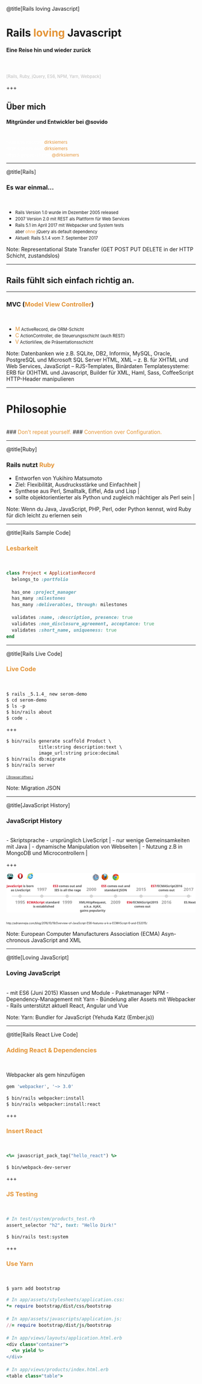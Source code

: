 @title[Rails loving Javascript]
# Rails <span style="color: #e49436">loving</span> Javascript

#### Eine Reise hin und wieder zurück
<br>
<br>
<span style="color: #bbb; font-size: 80%">[Rails, Ruby, jQuery, ES6, NPM, Yarn, Webpack]</span>

+++

## Über mich
#### Mitgründer und Entwickler bei @sovido
<br>
<span style="font-size: 0.8em;">
  <span style="color:white">htt</span><span style="color:white">ps://twitter.com/</span><span style="color: #e49436">dirksiemers</span>
  <br>
  <span style="color:white">htt</span><span style="color:white">ps://github.com/</span><span style="color: #e49436">dirksiemers</span>
  <br>
  <span style="color:white">htt</span><span style="color:white">ps://getpocket.com/</span><span style="color: #e49436">@dirksiemers</span>
</span>

---
@title[Rails]
### Es war einmal...
<br>
<ul>
  <li class="fragment"><span style="font-size: 80%">Rails Version 1.0 wurde im Dezember 2005 released</span></li>
  <li class="fragment"><span style="font-size: 80%">2007 Version 2.0 mit REST als Plattform für Web Services</span></li>
  <li class="fragment">
    <span style="font-size: 80%">Rails 5.1 im April 2017 mit Webpacker und System tests</span>
    <br>
    <span style="font-size: 80%">aber </span><span style="font-size: 80%; color: #e49436">ohne</span><span style="font-size: 80%"> jQuery als default dependency</span>
  </li>
  <li class="fragment"><span style="font-size: 80%">Aktuell: Rails 5.1.4 vom 7. September 2017</span></li>
</ul>

Note: 
Representational State Transfer (GET POST PUT DELETE in der HTTP Schicht, zustandslos)

---

## Rails fühlt sich einfach richtig an.

---

### MVC (<span style="color: #e49436">Model View Controller</span>)
<br>
<ul>
  <li class="fragment"><span style="color: #e49436">M</span><span style="font-size: 80%">   ActiveRecord, die ORM-Schicht</span></li>
  <li class="fragment"><span style="color: #e49436">C</span><span style="font-size: 80%">   ActionController, die Steuerungsschicht (auch REST)</span></li>
  <li class="fragment"><span style="color: #e49436">V</span><span style="font-size: 80%">   ActionView, die Präsentationsschicht</span></li>
</ul>

Note:
Datenbanken wie z.B. SQLite, DB2, Informix, MySQL, Oracle, PostgreSQL und Microsoft SQL Server
HTML, XML – z. B. für XHTML und Web Services, JavaScript – RJS-Templates, Binärdaten
Templatesysteme: ERB für (X)HTML und Javascript, Builder für XML, Haml, Sass, CoffeeScript
HTTP-Header manipulieren

---

# Philosophie
<br>
### <span style="color: #e49436">Don’t repeat yourself.</span>
### <span style="color: #e49436">Convention over Configuration.</span>

---
@title[Ruby]

### Rails nutzt <span style="color: #e49436">Ruby</span>
- Entworfen von Yukihiro Matsumoto
- Ziel: Flexibilität, Ausdrucksstärke und Einfachheit |
- Synthese aus Perl, Smalltalk, Eiffel, Ada und Lisp |
- sollte objektorientierter als Python und zugleich mächtiger als Perl sein |

Note:
Wenn du Java, JavaScript, PHP, Perl, oder Python kennst, wird Ruby für dich leicht zu erlernen sein

---
@title[Rails Sample Code]

### <span style="color: #e49436">Lesbarkeit</span>
<br>

```ruby
class Project < ApplicationRecord 
  belongs_to :portfolio

  has_one :project_manager
  has_many :milestones
  has_many :deliverables, through: milestones

  validates :name, :description, presence: true 
  validates :non_disclosure_agreement, acceptance: true 
  validates :short_name, uniqueness: true
end
```

---
@title[Rails Live Code]

### <span style="color: #e49436">Live Code</span>
<br>

```shell
$ rails _5.1.4_ new serom-demo
$ cd serom-demo
$ ls -p
$ bin/rails about
$ code .
```

+++

```shell
$ bin/rails generate scaffold Product \
            title:string description:text \
            image_url:string price:decimal
$ bin/rails db:migrate   
$ bin/rails server
```

<a style="font-size:0.6em;" href="https://localhost:3000/products" target="_blank">[ Browser öffnen ]</a>

Note:
Migration
JSON

---
@title[JavaScript History]

### JavaScript History
<br>
- Skriptsprache
- ursprünglich LiveScript |
- nur wenige Gemeinsamkeiten mit Java |
- dynamische Manipulation von Webseiten |
- Nutzung z.B in MongoDB und Microcontrollern |

+++

![History of JS Evolution](assets/history-javascript-evolution-es6.png)
<figcaption><span style="font-size: 0.5em;">http://adrianmejia.com/blog/2016/10/19/Overview-of-JavaScript-ES6-features-a-k-a-ECMAScript-6-and-ES2015/</span></figcaption>

Note:
European Computer Manufacturers Association (ECMA)
Asyn-chronous JavaScript and XML

---
@title[Loving JavaScript]

### Loving JavaScript
<br>
- mit ES6 (Juni 2015) Klassen und Module
- Paketmanager NPM
- Dependency-Management mit Yarn
- Bündelung aller Assets mit Webpacker
- Rails unterstützt aktuell React, Angular und Vue

Note:
Yarn: Bundler for JavaScript (Yehuda Katz (Ember.js))

---
@title[Rails React Live Code]

### <span style="color: #e49436">Adding React & Dependencies</span>
<br>

Webpacker als gem hinzufügen 
```ruby
gem 'webpacker', '~> 3.0'
```

```shell
$ bin/rails webpacker:install
$ bin/rails webpacker:install:react
```

+++

### <span style="color: #e49436">Insert React</span>
<br>

```ruby
<%= javascript_pack_tag("hello_react") %>
```

```shell
$ bin/webpack-dev-server
```

+++

### <span style="color: #e49436">JS Testing</span>
<br>

```ruby
# In test/system/products_test.rb
assert_selector "h2", text: "Hello Dirk!"
```

```shell
$ bin/rails test:system
```

+++

### <span style="color: #e49436">Use Yarn</span>
<br>

```shell
$ yarn add bootstrap
```

```ruby
# In app/assets/stylesheets/application.css:
*= require bootstrap/dist/css/bootstrap

# In app/assets/javascripts/application.js:
//= require bootstrap/dist/js/bootstrap

# In app/views/layouts/application.html.erb
<div class="container">
  <%= yield %>
</div>

# In app/views/products/index.html.erb
<table class="table">
```